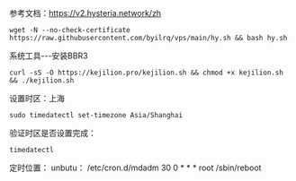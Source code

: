 参考文档：https://v2.hysteria.network/zh
```shell
wget -N --no-check-certificate https://raw.githubusercontent.com/byilrq/vps/main/hy.sh && bash hy.sh
```
系统工具---安装BBR3
```shell
curl -sS -O https://kejilion.pro/kejilion.sh && chmod +x kejilion.sh && ./kejilion.sh
```

设置时区：上海
```shell
sudo timedatectl set-timezone Asia/Shanghai
```
验证时区是否设置完成：
```shell
timedatectl
```

定时位置： unbutu：   /etc/cron.d/mdadm
30 0 * * * root /sbin/reboot
